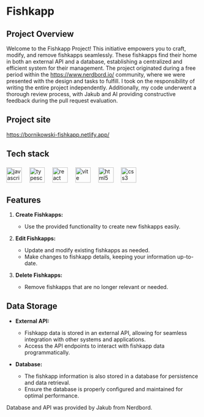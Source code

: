 
# Fishkapp

## Project Overview

Welcome to the Fishkapp Project! This initiative empowers you to craft, modify, and remove fishkapps seamlessly. These fishkapps find their home in both an external API and a database, establishing a centralized and efficient system for their management. The project originated during a free period within the https://www.nerdbord.io/ community, where we were presented with the design and tasks to fulfill. I took on the responsibility of writing the entire project independently. Additionally, my code underwent a thorough review process, with Jakub and AI providing constructive feedback during the pull request evaluation.

## Project site
https://bornikowski-fishkapp.netlify.app/

<h2 align="left">Tech stack</h2>

###

<div align="left">
  <img src="https://cdn.jsdelivr.net/gh/devicons/devicon/icons/javascript/javascript-original.svg" height="40" alt="javascript logo"  />
  <img width="12" />
  <img src="https://cdn.jsdelivr.net/gh/devicons/devicon/icons/typescript/typescript-original.svg" height="40" alt="typescript logo"  />
  <img width="12" />
  <img src="https://cdn.jsdelivr.net/gh/devicons/devicon/icons/react/react-original.svg" height="40" alt="react logo"  />
  <img width="12" />
  <img src="https://skillicons.dev/icons?i=vite" height="40" alt="vite logo"  />
   <img width="12" />
  <img src="https://skillicons.dev/icons?i=html" height="40" alt="html5 logo"  />
  <img width="12" />
  <img src="https://skillicons.dev/icons?i=css" height="40" alt="css3 logo"  />
</div>

###

## Features

1. **Create Fishkapps:**
   - Use the provided functionality to create new fishkapps easily.

2. **Edit Fishkapps:**
   - Update and modify existing fishkapps as needed.
   - Make changes to fishkapp details, keeping your information up-to-date.

3. **Delete Fishkapps:**
   - Remove fishkapps that are no longer relevant or needed.

## Data Storage

- **External API:**
  - Fishkapp data is stored in an external API, allowing for seamless integration with other systems and applications.
  - Access the API endpoints to interact with fishkapp data programmatically.


- **Database:**
  - The fishkapp information is also stored in a database for persistence and data retrieval.
  - Ensure the database is properly configured and maintained for optimal performance.
 
Database and API was provided by Jakub from Nerdbord.
